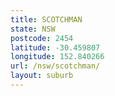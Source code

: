 ```yaml
---
title: SCOTCHMAN
state: NSW
postcode: 2454
latitude: -30.459807
longitude: 152.840266
url: /nsw/scotchman/
layout: suburb
---
```

